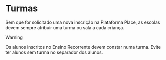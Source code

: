 ﻿# Turmas

Sem que for solicitado uma nova inscrição na Plataforma Place, as escolas devem sempre atribuir uma turma ou sala a cada criança.

> [!WARNING]  
> Os alunos inscritos no Ensino Recorrente devem constar numa turma. Evite ter alunos sem turma no separador dos alunos. 


